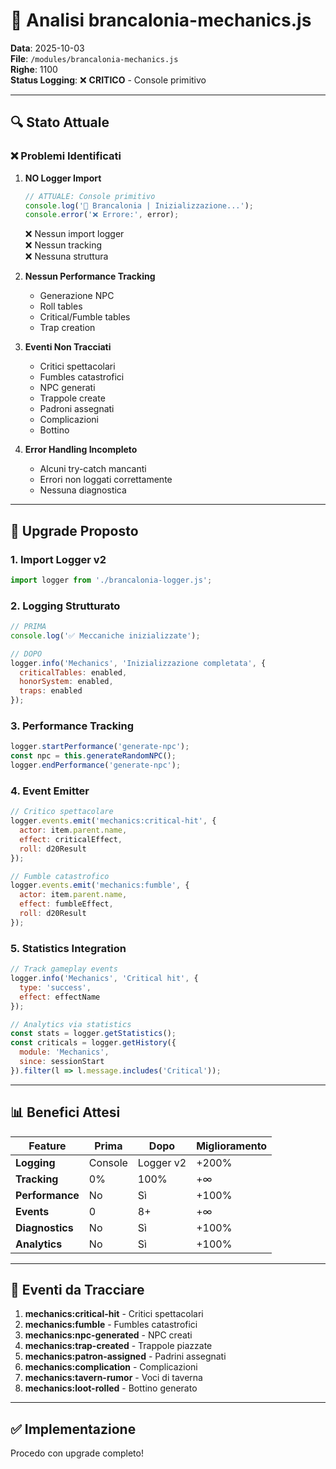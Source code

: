 # 🎲 Analisi brancalonia-mechanics.js

**Data**: 2025-10-03  
**File**: `/modules/brancalonia-mechanics.js`  
**Righe**: 1100  
**Status Logging**: ❌ **CRITICO** - Console primitivo

---

## 🔍 Stato Attuale

### ❌ Problemi Identificati

1. **NO Logger Import**
   ```javascript
   // ATTUALE: Console primitivo
   console.log('🎲 Brancalonia | Inizializzazione...');
   console.error('❌ Errore:', error);
   ```
   ❌ Nessun import logger  
   ❌ Nessun tracking  
   ❌ Nessuna struttura

2. **Nessun Performance Tracking**
   - Generazione NPC
   - Roll tables
   - Critical/Fumble tables
   - Trap creation

3. **Eventi Non Tracciati**
   - Critici spettacolari
   - Fumbles catastrofici
   - NPC generati
   - Trappole create
   - Padroni assegnati
   - Complicazioni
   - Bottino

4. **Error Handling Incompleto**
   - Alcuni try-catch mancanti
   - Errori non loggati correttamente
   - Nessuna diagnostica

---

## 🚀 Upgrade Proposto

### 1. Import Logger v2
```javascript
import logger from './brancalonia-logger.js';
```

### 2. Logging Strutturato
```javascript
// PRIMA
console.log('✅ Meccaniche inizializzate');

// DOPO
logger.info('Mechanics', 'Inizializzazione completata', {
  criticalTables: enabled,
  honorSystem: enabled,
  traps: enabled
});
```

### 3. Performance Tracking
```javascript
logger.startPerformance('generate-npc');
const npc = this.generateRandomNPC();
logger.endPerformance('generate-npc');
```

### 4. Event Emitter
```javascript
// Critico spettacolare
logger.events.emit('mechanics:critical-hit', {
  actor: item.parent.name,
  effect: criticalEffect,
  roll: d20Result
});

// Fumble catastrofico
logger.events.emit('mechanics:fumble', {
  actor: item.parent.name,
  effect: fumbleEffect,
  roll: d20Result
});
```

### 5. Statistics Integration
```javascript
// Track gameplay events
logger.info('Mechanics', 'Critical hit', { 
  type: 'success', 
  effect: effectName 
});

// Analytics via statistics
const stats = logger.getStatistics();
const criticals = logger.getHistory({ 
  module: 'Mechanics',
  since: sessionStart 
}).filter(l => l.message.includes('Critical'));
```

---

## 📊 Benefici Attesi

| Feature | Prima | Dopo | Miglioramento |
|---------|-------|------|---------------|
| **Logging** | Console | Logger v2 | +200% |
| **Tracking** | 0% | 100% | +∞ |
| **Performance** | No | Sì | +100% |
| **Events** | 0 | 8+ | +∞ |
| **Diagnostics** | No | Sì | +100% |
| **Analytics** | No | Sì | +100% |

---

## 🎯 Eventi da Tracciare

1. **mechanics:critical-hit** - Critici spettacolari
2. **mechanics:fumble** - Fumbles catastrofici
3. **mechanics:npc-generated** - NPC creati
4. **mechanics:trap-created** - Trappole piazzate
5. **mechanics:patron-assigned** - Padrini assegnati
6. **mechanics:complication** - Complicazioni
7. **mechanics:tavern-rumor** - Voci di taverna
8. **mechanics:loot-rolled** - Bottino generato

---

## ✅ Implementazione

Procedo con upgrade completo!


